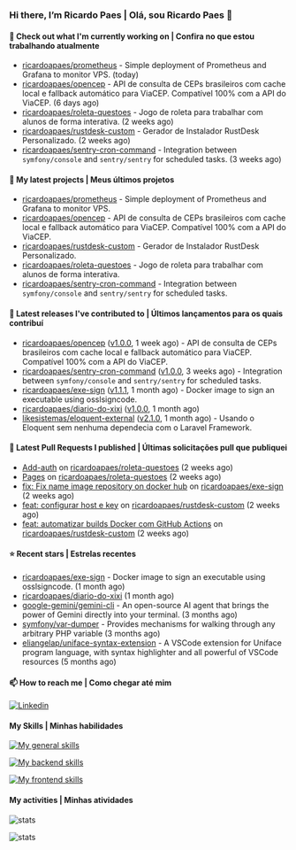 ### Hi there, I’m Ricardo Paes | Olá, sou Ricardo Paes 👋 

#### 👷 Check out what I'm currently working on | Confira no que estou trabalhando atualmente

- [ricardoapaes/prometheus](https://github.com/ricardoapaes/prometheus) - Simple deployment of Prometheus and Grafana to monitor VPS. (today)
- [ricardoapaes/opencep](https://github.com/ricardoapaes/opencep) - API de consulta de CEPs brasileiros com cache local e fallback automático para ViaCEP. Compatível 100% com a API do ViaCEP. (6 days ago)
- [ricardoapaes/roleta-questoes](https://github.com/ricardoapaes/roleta-questoes) - Jogo de roleta para trabalhar com alunos de forma interativa. (2 weeks ago)
- [ricardoapaes/rustdesk-custom](https://github.com/ricardoapaes/rustdesk-custom) - Gerador de Instalador RustDesk Personalizado. (2 weeks ago)
- [ricardoapaes/sentry-cron-command](https://github.com/ricardoapaes/sentry-cron-command) - Integration between `symfony/console` and `sentry/sentry` for scheduled tasks. (3 weeks ago)

#### 🌱 My latest projects | Meus últimos projetos

- [ricardoapaes/prometheus](https://github.com/ricardoapaes/prometheus) - Simple deployment of Prometheus and Grafana to monitor VPS.
- [ricardoapaes/opencep](https://github.com/ricardoapaes/opencep) - API de consulta de CEPs brasileiros com cache local e fallback automático para ViaCEP. Compatível 100% com a API do ViaCEP.
- [ricardoapaes/rustdesk-custom](https://github.com/ricardoapaes/rustdesk-custom) - Gerador de Instalador RustDesk Personalizado.
- [ricardoapaes/roleta-questoes](https://github.com/ricardoapaes/roleta-questoes) - Jogo de roleta para trabalhar com alunos de forma interativa.
- [ricardoapaes/sentry-cron-command](https://github.com/ricardoapaes/sentry-cron-command) - Integration between `symfony/console` and `sentry/sentry` for scheduled tasks.

#### 🔭 Latest releases I've contributed to | Últimos lançamentos para os quais contribuí

- [ricardoapaes/opencep](https://github.com/ricardoapaes/opencep) ([v1.0.0](https://github.com/ricardoapaes/opencep/releases/tag/v1.0.0), 1 week ago) - API de consulta de CEPs brasileiros com cache local e fallback automático para ViaCEP. Compatível 100% com a API do ViaCEP.
- [ricardoapaes/sentry-cron-command](https://github.com/ricardoapaes/sentry-cron-command) ([v1.0.0](https://github.com/ricardoapaes/sentry-cron-command/releases/tag/v1.0.0), 3 weeks ago) - Integration between `symfony/console` and `sentry/sentry` for scheduled tasks.
- [ricardoapaes/exe-sign](https://github.com/ricardoapaes/exe-sign) ([v1.1.1](https://github.com/ricardoapaes/exe-sign/releases/tag/v1.1.1), 1 month ago) - Docker image to sign an executable using osslsigncode.
- [ricardoapaes/diario-do-xixi](https://github.com/ricardoapaes/diario-do-xixi) ([v1.0.0](https://github.com/ricardoapaes/diario-do-xixi/releases/tag/v1.0.0), 1 month ago)
- [likesistemas/eloquent-external](https://github.com/likesistemas/eloquent-external) ([v2.1.0](https://github.com/likesistemas/eloquent-external/releases/tag/v2.1.0), 1 month ago) - Usando o Eloquent sem nenhuma dependecia com o Laravel Framework.

#### 🔨 Latest Pull Requests I published | Últimas solicitações pull que publiquei

- [Add-auth](https://github.com/ricardoapaes/roleta-questoes/pull/2) on [ricardoapaes/roleta-questoes](https://github.com/ricardoapaes/roleta-questoes) (2 weeks ago)
- [Pages](https://github.com/ricardoapaes/roleta-questoes/pull/1) on [ricardoapaes/roleta-questoes](https://github.com/ricardoapaes/roleta-questoes) (2 weeks ago)
- [fix: Fix name image repository on docker hub](https://github.com/ricardoapaes/exe-sign/pull/4) on [ricardoapaes/exe-sign](https://github.com/ricardoapaes/exe-sign) (2 weeks ago)
- [feat: configurar host e key](https://github.com/ricardoapaes/rustdesk-custom/pull/2) on [ricardoapaes/rustdesk-custom](https://github.com/ricardoapaes/rustdesk-custom) (2 weeks ago)
- [feat: automatizar builds Docker com GitHub Actions](https://github.com/ricardoapaes/rustdesk-custom/pull/1) on [ricardoapaes/rustdesk-custom](https://github.com/ricardoapaes/rustdesk-custom) (2 weeks ago)

#### ⭐ Recent stars | Estrelas recentes

- [ricardoapaes/exe-sign](https://github.com/ricardoapaes/exe-sign) - Docker image to sign an executable using osslsigncode. (1 month ago)
- [ricardoapaes/diario-do-xixi](https://github.com/ricardoapaes/diario-do-xixi) (1 month ago)
- [google-gemini/gemini-cli](https://github.com/google-gemini/gemini-cli) - An open-source AI agent that brings the power of Gemini directly into your terminal. (3 months ago)
- [symfony/var-dumper](https://github.com/symfony/var-dumper) - Provides mechanisms for walking through any arbitrary PHP variable (3 months ago)
- [eliangelap/uniface-syntax-extension](https://github.com/eliangelap/uniface-syntax-extension) - A VSCode extension for Uniface program language, with syntax highlighter and all powerful of VSCode resources (5 months ago)

#### 📫 How to reach me | Como chegar até mim

[![Linkedin](https://img.shields.io/badge/LinkedIn-0077B5?style=for-the-badge&logo=linkedin&logoColor=white)](https://www.linkedin.com/in/ricardo-paes-5039ba4b)

#### My Skills | Minhas habilidades

[![My general skills](https://skillicons.dev/icons?i=linux,bash,git,docker,aws,gcp,kubernetes,githubactions,nginx,sentry,vim,vscode)](https://skillicons.dev)

[![My backend skills](https://skillicons.dev/icons?i=php,java,nodejs,go,kotlin,ts,laravel,androidstudio)](https://skillicons.dev)

[![My frontend skills](https://skillicons.dev/icons?i=webpack,react,angular,js,html,css,jquery)](https://skillicons.dev)

#### My activities | Minhas atividades

![stats](https://github-readme-stats.vercel.app/api?username=ricardoapaes&show_icons=true&hide_title=false&count_private=true&theme=radical&border_color=000000)

![stats](https://github-readme-stats.vercel.app/api/top-langs/?username=ricardoapaes&layout=compact&langs_count=16&theme=radical&&count_private=true&border_color=000000)